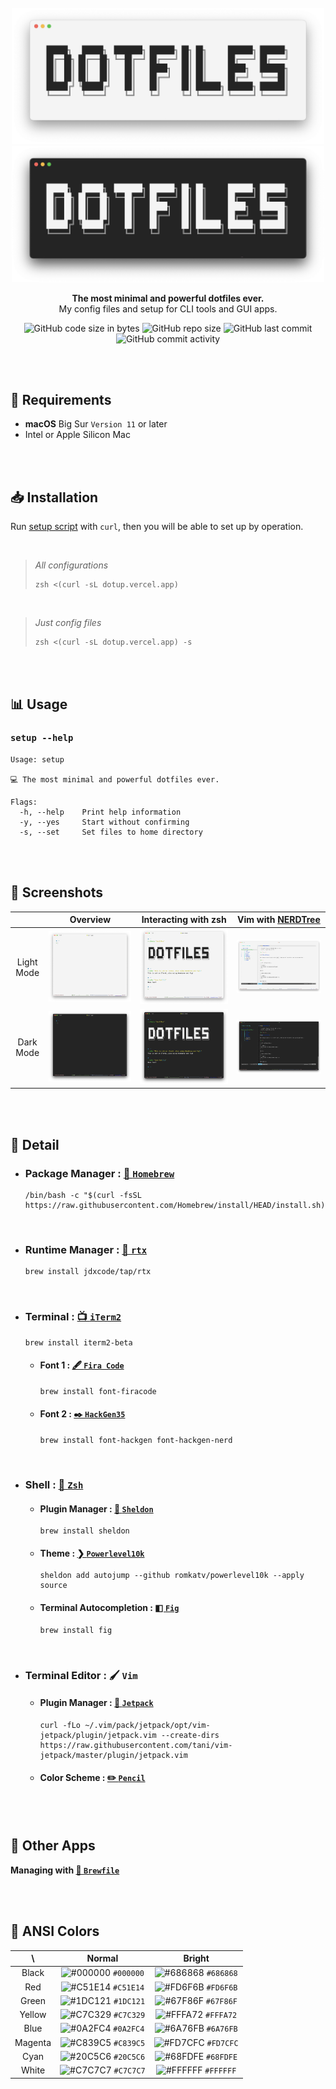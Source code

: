 <br />

<div align="center">
  <img width=500px src="https://raw.githubusercontent.com/5ouma/dotfiles/HEAD/images/header/header-light.png#gh-light-mode-only" alt="DOTFILES - light" />
  <img width=500px src="https://raw.githubusercontent.com/5ouma/dotfiles/HEAD/images/header/header-dark.png#gh-dark-mode-only" alt="DOTFILES - dark" />

**The most minimal and powerful dotfiles ever.** <br />
My config files and setup for CLI tools and GUI apps.

![GitHub code size in bytes](https://img.shields.io/github/languages/code-size/5ouma/dotfiles?style=flat-square)
![GitHub repo size](https://img.shields.io/github/repo-size/5ouma/dotfiles?style=flat-square)
![GitHub last commit](https://img.shields.io/github/last-commit/5ouma/dotfiles?style=flat-square)
![GitHub commit activity](https://img.shields.io/github/commit-activity/m/5ouma/dotfiles?style=flat-square)

</div>

<br /><br />

## 🔐 Requirements

- **macOS** Big Sur `Version 11` or later
- Intel or Apple Silicon Mac

<br /><br />

## 📥 Installation

Run [setup script](setup) with `curl`, then you will be able to set up by operation.

<br />

> _All configurations_
>
> ```shell
> zsh <(curl -sL dotup.vercel.app)
> ```

<br />

> _Just config files_
>
> ```shell
> zsh <(curl -sL dotup.vercel.app) -s
> ```

<br /><br />

## 📊 Usage

### `setup --help`

```
Usage: setup

💻 The most minimal and powerful dotfiles ever.

Flags:
  -h, --help    Print help information
  -y, --yes     Start without confirming
  -s, --set     Set files to home directory
```

<br /><br />

## 🌄 Screenshots

|            |                                                         Overview                                                         |                                                   Interacting with zsh                                                   | Vim with [NERDTree](https://github.com/preservim/nerdtree)                                                               |
| :--------: | :----------------------------------------------------------------------------------------------------------------------: | :----------------------------------------------------------------------------------------------------------------------: | ------------------------------------------------------------------------------------------------------------------------ |
| Light Mode | ![Screenshot 1 - Light](https://raw.githubusercontent.com/5ouma/dotfiles/HEAD/images/screenshots/light/screenshot-1.png) | ![Screenshot 2 - Light](https://raw.githubusercontent.com/5ouma/dotfiles/HEAD/images/screenshots/light/screenshot-2.png) | ![Screenshot 3 - Light](https://raw.githubusercontent.com/5ouma/dotfiles/HEAD/images/screenshots/light/screenshot-3.png) |
| Dark Mode  |  ![Screenshot 1 - Dark](https://raw.githubusercontent.com/5ouma/dotfiles/HEAD/images/screenshots/dark/screenshot-1.png)  |  ![Screenshot 2 - Dark](https://raw.githubusercontent.com/5ouma/dotfiles/HEAD/images/screenshots/dark/screenshot-2.png)  | ![Screenshot 3 - Dark](https://raw.githubusercontent.com/5ouma/dotfiles/HEAD/images/screenshots/dark/screenshot-3.png)   |

<br /><br />

## 📝 Detail

- ### Package Manager : [🍺 `Homebrew`](https://brew.sh)
  ```shell
  /bin/bash -c "$(curl -fsSL https://raw.githubusercontent.com/Homebrew/install/HEAD/install.sh)"
  ```

<br />

- ### Runtime Manager : [📼 `rtx`](https://github.com/jdxcode/rtx)
  ```shell
  brew install jdxcode/tap/rtx
  ```

<br />

- ### Terminal : [📺 `iTerm2`](https://iterm2.com)

  ```shell
  brew install iterm2-beta
  ```

  - #### Font 1 : [🖋 `Fira Code`](https://github.com/tonsky/FiraCode)

    ```shell
    brew install font-firacode
    ```

  - #### Font 2 : [✒️ `HackGen35`](https://github.com/yuru7/hackgen)
    ```shell
    brew install font-hackgen font-hackgen-nerd
    ```

<br />

- ### Shell : [🐚 `Zsh`](https://zsh.org)

  - #### Plugin Manager : [🔌 `Sheldon`](https://github.com/rossmacarthur/sheldon)

    ```shell
    brew install sheldon
    ```

  - #### Theme : [❯ `Powerlevel10k`](https://github.com/romkatv/powerlevel10k)

    ```shell
    sheldon add autojump --github romkatv/powerlevel10k --apply source
    ```

  - #### Terminal Autocompletion : [◧ `Fig`](https://fig.io)

    ```shell
    brew install fig
    ```

<br />

- ### Terminal Editor : 🖌 `Vim`

  - #### Plugin Manager : [🚀 `Jetpack`](https://github.com/tani/vim-jetpack)

    ```shell
    curl -fLo ~/.vim/pack/jetpack/opt/vim-jetpack/plugin/jetpack.vim --create-dirs https://raw.githubusercontent.com/tani/vim-jetpack/master/plugin/jetpack.vim
    ```

  - #### Color Scheme : [✏️ `Pencil`](https://github.com/preservim/vim-colors-pencil)

<br /><br />

## 📲 Other Apps

**Managing with [🍺 `Brewfile`](datas/Brewfile)**

<br /><br />

## 🎨 ANSI Colors

|   \     |                                 Normal                                 |                                 Bright                                 |
| :-----: | :--------------------------------------------------------------------: | :--------------------------------------------------------------------: |
|  Black  | ![#000000](https://via.placeholder.com/15/000000/000000.png) `#000000` | ![#686868](https://via.placeholder.com/15/686868/686868.png) `#686868` |
|   Red   | ![#C51E14](https://via.placeholder.com/15/C51E14/C51E14.png) `#C51E14` | ![#FD6F6B](https://via.placeholder.com/15/FD6F6B/FD6F6B.png) `#FD6F6B` |
|  Green  | ![#1DC121](https://via.placeholder.com/15/1DC121/1DC121.png) `#1DC121` | ![#67F86F](https://via.placeholder.com/15/67F86F/67F86F.png) `#67F86F` |
| Yellow  | ![#C7C329](https://via.placeholder.com/15/C7C329/C7C329.png) `#C7C329` | ![#FFFA72](https://via.placeholder.com/15/FFFA72/FFFA72.png) `#FFFA72` |
|  Blue   | ![#0A2FC4](https://via.placeholder.com/15/0A2FC4/0A2FC4.png) `#0A2FC4` | ![#6A76FB](https://via.placeholder.com/15/6A76FB/6A76FB.png) `#6A76FB` |
| Magenta | ![#C839C5](https://via.placeholder.com/15/C839C5/C839C5.png) `#C839C5` | ![#FD7CFC](https://via.placeholder.com/15/FD7CFC/FD7CFC.png) `#FD7CFC` |
|  Cyan   | ![#20C5C6](https://via.placeholder.com/15/20C5C6/20C5C6.png) `#20C5C6` | ![#68FDFE](https://via.placeholder.com/15/68FDFE/68FDFE.png) `#68FDFE` |
|  White  | ![#C7C7C7](https://via.placeholder.com/15/C7C7C7/C7C7C7.png) `#C7C7C7` | ![#FFFFFF](https://via.placeholder.com/15/FFFFFF/FFFFFF.png) `#FFFFFF` |
